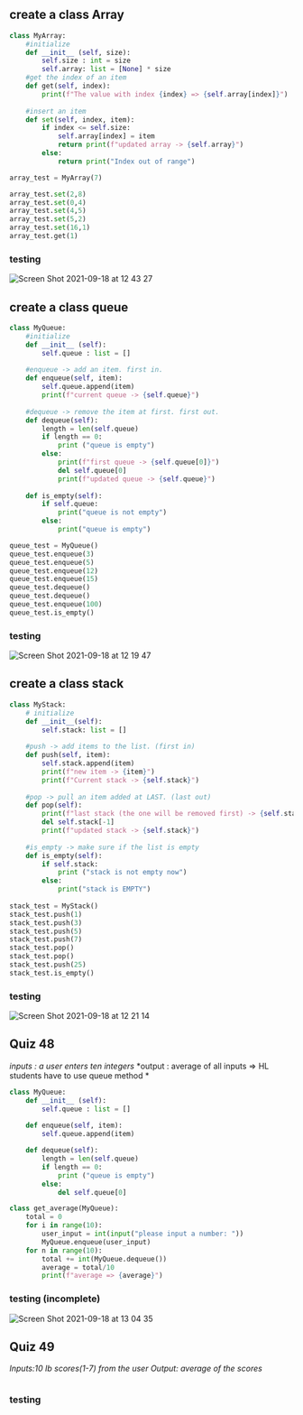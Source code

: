 ## create a class Array

```py
class MyArray:
    #initialize
    def __init__ (self, size):
        self.size : int = size
        self.array: list = [None] * size
    #get the index of an item
    def get(self, index):
        print(f"The value with index {index} => {self.array[index]}")
    
    #insert an item
    def set(self, index, item):
        if index <= self.size:
            self.array[index] = item
            return print(f"updated array -> {self.array}")
        else:
            return print("Index out of range")

array_test = MyArray(7)

array_test.set(2,8)
array_test.set(0,4)
array_test.set(4,5)
array_test.set(5,2)
array_test.set(16,1)
array_test.get(1)

```
### testing

![Screen Shot 2021-09-18 at 12 43 27](https://user-images.githubusercontent.com/60457723/133871477-a7980be1-ed30-4684-af4a-38f0f95402e6.png)


## create a class queue

```py
class MyQueue:
    #initialize
    def __init__ (self):
        self.queue : list = []
    
    #enqueue -> add an item. first in.
    def enqueue(self, item):
        self.queue.append(item)
        print(f"current queue -> {self.queue}")
    
    #dequeue -> remove the item at first. first out.
    def dequeue(self):
        length = len(self.queue)
        if length == 0:
            print ("queue is empty")
        else:
            print(f"first queue -> {self.queue[0]}")
            del self.queue[0]
            print(f"updated queue -> {self.queue}")
            
    def is_empty(self):
        if self.queue:
            print("queue is not empty")
        else:
            print("queue is empty")

queue_test = MyQueue()
queue_test.enqueue(3)
queue_test.enqueue(5)
queue_test.enqueue(12)
queue_test.enqueue(15)
queue_test.dequeue()
queue_test.dequeue()
queue_test.enqueue(100)
queue_test.is_empty()
```
### testing

![Screen Shot 2021-09-18 at 12 19 47](https://user-images.githubusercontent.com/60457723/133870832-837dde3c-acb5-4b42-9a75-f4bd52c386d0.png)


## create a class stack

```py
class MyStack:
    # initialize
    def __init__(self):
        self.stack: list = []
    
    #push -> add items to the list. (first in)
    def push(self, item):
        self.stack.append(item)
        print(f"new item -> {item}")
        print(f"Current stack -> {self.stack}")
    
    #pop -> pull an item added at LAST. (last out)
    def pop(self):
        print(f"last stack (the one will be removed first) -> {self.stack[-1]}")
        del self.stack[-1] 
        print(f"updated stack -> {self.stack}")
    
    #is_empty -> make sure if the list is empty 
    def is_empty(self):
        if self.stack:
            print ("stack is not empty now")
        else:
            print("stack is EMPTY")
        
stack_test = MyStack()
stack_test.push(1)
stack_test.push(3)
stack_test.push(5)
stack_test.push(7)
stack_test.pop()
stack_test.pop()
stack_test.push(25)
stack_test.is_empty()
```

### testing

![Screen Shot 2021-09-18 at 12 21 14](https://user-images.githubusercontent.com/60457723/133870886-ce57710d-34cf-4568-a5b1-ca69487258de.png)


## Quiz 48
*inputs : a user enters ten integers*
*output : average of all inputs => HL students have to use queue method *

```.py
class MyQueue:
    def __init__ (self):
        self.queue : list = []
    
    def enqueue(self, item):
        self.queue.append(item)

    def dequeue(self):
        length = len(self.queue)
        if length == 0:
            print ("queue is empty")
        else:
            del self.queue[0]

class get_average(MyQueue):
    total = 0
    for i in range(10):
        user_input = int(input("please input a number: "))
        MyQueue.enqueue(user_input)
    for n in range(10):
        total += int(MyQueue.dequeue())
        average = total/10
        print(f"average => {average}")
 ```
 
 ### testing (incomplete)
 ![Screen Shot 2021-09-18 at 13 04 35](https://user-images.githubusercontent.com/60457723/133871921-2e261001-8e90-4459-a541-f926f9d6a102.png)


## Quiz 49
*Inputs:10 Ib scores(1-7) from the user*
*Output: average of the scores*

```.py

```

### testing 
